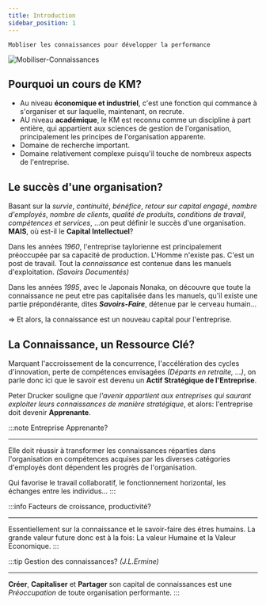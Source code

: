 ```yaml
---
title: Introduction
sidebar_position: 1
---
```


`Mobliser les connaissances pour développer la performance`

![Mobiliser-Connaissances](https://user-images.githubusercontent.com/72823374/174487280-75890efb-2843-4627-b820-7a9441408d30.jpg)

## Pourquoi un cours de KM?

- Au niveau **économique et industriel**, c'est une fonction qui commance à s'organiser et sur laquelle, maintenant, on recrute.
- AU niveau **académique**, le KM est reconnu comme un discipline à part entière, qui appartient aux sciences de gestion de l'organisation, principalement les principes de l'organisation apparente.
- Domaine de recherche important.
- Domaine relativement complexe puisqu'il touche de nombreux aspects de l'entreprise.

## Le succès d'une organisation?

Basant sur la _survie_, _continuité_, _bénéfice_, _retour sur capital engagé_, _nombre d'employés_, _nombre de clients_, _qualité de produits_, _conditions de travail_, _compétences et services_, ...on peut définir le succès d'une organisation. **MAIS**, où est-il le **Capital Intellectuel**?

Dans les années _1960_, l'entreprise taylorienne est principalement préoccupée par sa capacité de production. L'Homme n'existe pas. C'est un post de travail. Tout la _connaissance_ est contenue dans les manuels d'exploitation. _(Savoirs Documentés)_

Dans les années _1995_, avec le Japonais Nonaka, on découvre que toute la connaissance ne peut etre pas capitalisée dans les manuels, qu'il existe une partie prépondérante, dites _**Savoirs-Faire**_, détenue par le cerveau humain...

=> Et alors, la connaissance est un nouveau capital pour l'entreprise.

## La Connaissance, un Ressource Clé?

Marquant l'accroissement de la concurrence, l'accélération des cycles d'innovation, perte de compétences envisagées _(Départs en retraite, ...)_, on parle donc ici que le savoir est devenu un **Actif Stratégique de l'Entreprise**.

Peter Drucker souligne que _l'avenir appartient aux entreprises qui saurant exploiter leurs connaissances de manière stratégique_, et alors: l'entreprise doit devenir **Apprenante**.

:::note
Entreprise Apprenante?

---

Elle doit réussir à transformer les connaissances réparties dans l'organisation en compétences acquises par les diverses catégories d'employés dont dépendent les progrès de l'organisation.

Qui favorise le travail collaboratif, le fonctionnement horizontal, les échanges entre les individus...
:::

:::info
Facteurs de croissance, productivité?

---

Essentiellement sur la connaissance et le savoir-faire des étres humains. La grande valeur future donc est à la fois: La valeur Humaine et la Valeur Economique.
:::

:::tip
Gestion des connaissances? _(J.L.Ermine)_

---

**Créer**, **Capitaliser** et **Partager** son capital de connaissances est une _Préoccupation_ de toute organisation performante.
:::
